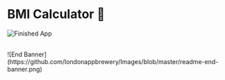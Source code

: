 


# BMI Calculator 💪


![Finished App](https://github.com/londonappbrewery/Images/blob/master/bmi-calc-demo.gif)

<br>
![End Banner](https://github.com/londonappbrewery/Images/blob/master/readme-end-banner.png)
